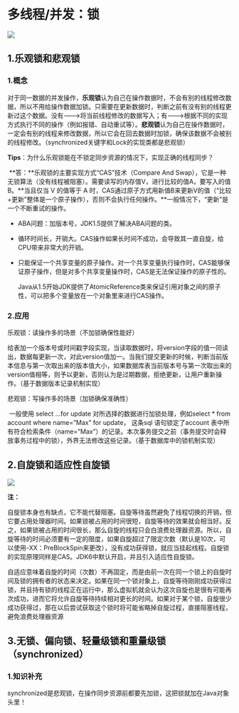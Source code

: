 # 				多线程/并发：锁

![](C:\Users\14579\Pictures\笔记图\Java常用锁.png)

## 1.乐观锁和悲观锁

### 1.概念

​	对于同一数据的并发操作，**乐观锁**认为自己在操作数据时，不会有别的线程修改数据，所以不用给操作数据加锁。只需要在更新数据时，判断之前有没有别的线程更新过这个数据。没有--->将当前线程修改的数据写入；有--->根据不同的实现方式执行不同的操作（例如报错、自动重试等）。**悲观锁**认为自己在操作数据时，一定会有别的线程来修改数据，所以它会在回去数据时加锁，确保该数据不会被别的线程修改。（synchronized关键字和Lock的实现类都是悲观锁）

​	**Tips**：为什么乐观锁能在不锁定同步资源的情况下，实现正确的线程同步？

​		**答：**乐观锁的主要实现方式“CAS”技术（Compare And Swap），它是一种无锁算法（没有线程被阻塞）。需要读写的内存值V，进行比较的值A，要写入的值B。**当且仅当 V 的值等于 A 时，CAS通过原子方式用新值B来更新V的值（“比较+更新”整体是一个原子操作），否则不会执行任何操作。**一般情况下，“更新”是一个不断重试的操作。

- ABA问题：加版本号，JDK1.5提供了解决ABA问题的类。

- 循环时间长，开销大。CAS操作如果长时间不成功，会导致其一直自旋，给CPU带来非常大的开销。

- 只能保证一个共享变量的原子操作。对一个共享变量执行操作时，CAS能够保证原子操作，但是对多个共享变量操作时，CAS是无法保证操作的原子性的。

  Java从1.5开始JDK提供了AtomicReference类来保证引用对象之间的原子性，可以把多个变量放在一个对象里来进行CAS操作。

### 2.应用

乐观锁：读操作多的场景（不加锁确保性能好）

​	给表加一个版本号或时间戳字段实现，当读取数据时，将version字段的值一同读出，数据每更新一次，对此version值加一。当我们提交更新的时候，判断当前版本信息与第一次取出来的版本值大小，如果数据库表当前版本号与第一次取出来的version值相等，则予以更新，否则认为是过期数据，拒绝更新，让用户重新操作。（基于数据版本记录机制实现）

悲观锁：写操作多的场景（加锁确保准确性）

​	一般使用 select ...for update 对所选择的数据进行加锁处理，例如select * from account where name=”Max” for update， 这条sql 语句锁定了account 表中所有符合检索条件（name=”Max”）的记录。本次事务提交之前（事务提交时会释放事务过程中的锁），外界无法修改这些记录。（基于数据库中的锁机制实现）

## 2.自旋锁和适应性自旋锁



![](C:\Users\14579\Pictures\笔记图\自旋锁or非自旋锁.png)

**注：**

​	自旋锁本身也有缺点，它不能代替阻塞。自旋等待虽然避免了线程切换的开销，但它要占用处理器时间。如果锁被占用的时间很短，自旋等待的效果就会相当好。反之，如果锁被占用的时间很长，那么自旋的线程只会白浪费处理器资源。所以，自旋等待的时间必须要有一定的限度，如果自旋超过了限定次数（默认是10次，可以使用-XX：PreBlockSpin来更改），没有成功获得锁，就应当挂起线程。自旋锁的实现原理同样是CAS。JDK6中默认开启，并且引入适应性自旋锁。

​	自适应意味着自旋的时间（次数）不再固定，而是由前一次在同一个锁上的自旋时间及锁的拥有者的状态来决定。如果在同一个锁对象上，自旋等待刚刚成功获得过锁，并且持有锁的线程正在运行中，那么虚拟机就会认为这次自旋也是很有可能再次成功，进而它将允许自旋等待持续相对更长的时间。如果对于某个锁，自旋很少成功获得过，那在以后尝试获取这个锁时将可能省略掉自旋过程，直接阻塞线程，避免浪费处理器资源

## 3.无锁、偏向锁、轻量级锁和重量级锁（synchronized）

### 1.知识补充

synchronized是悲观锁，在操作同步资源前都要先加锁，这把锁就加在Java对象头里！